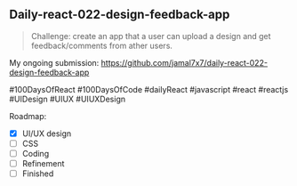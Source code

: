 ## Daily-react-022-design-feedback-app

> Challenge: create an app that a user can upload a design and get feedback/comments from ather users.

My ongoing submission: https://github.com/jamal7x7/daily-react-022-design-feedback-app

#100DaysOfReact #100DaysOfCode #dailyReact #javascript #react #reactjs #UIDesign #UIUX #UIUXDesign

Roadmap:

- [x] UI/UX design
- [ ] CSS
- [ ] Coding
- [ ] Refinement
- [ ] Finished
